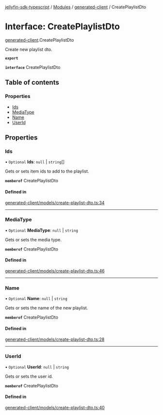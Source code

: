 [jellyfin-sdk-typescript](../README.md) / [Modules](../modules.md) / [generated-client](../modules/generated_client.md) / CreatePlaylistDto

# Interface: CreatePlaylistDto

[generated-client](../modules/generated_client.md).CreatePlaylistDto

Create new playlist dto.

**`export`**

**`interface`** CreatePlaylistDto

## Table of contents

### Properties

- [Ids](generated_client.CreatePlaylistDto.md#ids)
- [MediaType](generated_client.CreatePlaylistDto.md#mediatype)
- [Name](generated_client.CreatePlaylistDto.md#name)
- [UserId](generated_client.CreatePlaylistDto.md#userid)

## Properties

### Ids

• `Optional` **Ids**: ``null`` \| `string`[]

Gets or sets item ids to add to the playlist.

**`memberof`** CreatePlaylistDto

#### Defined in

[generated-client/models/create-playlist-dto.ts:34](https://github.com/thornbill/jellyfin-sdk-typescript/blob/7534c86/src/generated-client/models/create-playlist-dto.ts#L34)

___

### MediaType

• `Optional` **MediaType**: ``null`` \| `string`

Gets or sets the media type.

**`memberof`** CreatePlaylistDto

#### Defined in

[generated-client/models/create-playlist-dto.ts:46](https://github.com/thornbill/jellyfin-sdk-typescript/blob/7534c86/src/generated-client/models/create-playlist-dto.ts#L46)

___

### Name

• `Optional` **Name**: ``null`` \| `string`

Gets or sets the name of the new playlist.

**`memberof`** CreatePlaylistDto

#### Defined in

[generated-client/models/create-playlist-dto.ts:28](https://github.com/thornbill/jellyfin-sdk-typescript/blob/7534c86/src/generated-client/models/create-playlist-dto.ts#L28)

___

### UserId

• `Optional` **UserId**: ``null`` \| `string`

Gets or sets the user id.

**`memberof`** CreatePlaylistDto

#### Defined in

[generated-client/models/create-playlist-dto.ts:40](https://github.com/thornbill/jellyfin-sdk-typescript/blob/7534c86/src/generated-client/models/create-playlist-dto.ts#L40)
